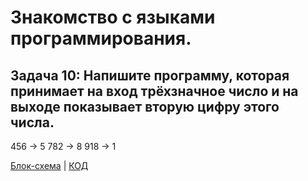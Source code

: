 # Знакомство с языками программирования.

## Задача 10: Напишите программу, которая принимает на вход трёхзначное число и на выходе показывает вторую цифру этого числа.

456 -> 5
782 -> 8
918 -> 1

 [Блок-схема](diagram.drawio.png) | [КОД](Program.cs)
